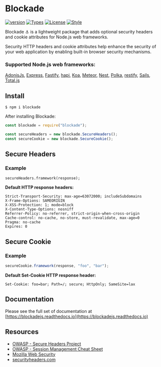 # Blockade

[![version](https://img.shields.io/npm/v/blockade.svg)](https://www.npmjs.com/package/blockade)
[![Types](https://img.shields.io/npm/types/blockade.svg)](https://www.npmjs.com/package/blockade)
[![License](https://img.shields.io/npm/l/blockade.svg)](https://www.npmjs.com/package/blockade)
[![Style](https://img.shields.io/badge/code_style-prettier-ff69b4.svg?style=flat-square)](https://github.com/prettier/prettier)

Blockade ⚓️ is a lightweight package that adds optional security headers and cookie attributes for Node.js web frameworks.

Security HTTP headers and cookie attributes help enhance the security of your web application by enabling built-in browser security mechanisms. 

### Supported Node.js web frameworks:
[AdonisJs](https://adonisjs.com), [Express](https://expressjs.com), [Fastify](https://www.fastify.io), [hapi](https://hapijs.com), [Koa](https://koajs.com), [Meteor](https://www.meteor.com), [Nest](https://nestjs.com), [Polka](https://github.com/lukeed/polka), [restify](http://restify.com), [Sails](https://sailsjs.com), [Total.js](https://www.totaljs.com)

## Install

```console
$ npm i blockade
```

After installing Blockade:

```javascript
const blockade = require("blockade");

const secureHeaders = new blockade.SecureHeaders();
const secureCookie = new blockade.SecureCookie();

```


## Secure Headers
 
 ### Example
`secureHeaders.framework(response);`

 **Default HTTP response headers:** 
 
```HTTP
Strict-Transport-Security: max-age=63072000; includeSubdomains
X-Frame-Options: SAMEORIGIN
X-XSS-Protection: 1; mode=block
X-Content-Type-Options: nosniff
Referrer-Policy: no-referrer, strict-origin-when-cross-origin
Cache-control: no-cache, no-store, must-revalidate, max-age=0
Pragma: no-cache
Expires: 0
```

## Secure Cookie

### Example

```javascript
secureCookie.framework(response, "foo", "bar");
```

**Default Set-Cookie HTTP response header:**   

```HTTP
Set-Cookie: foo=bar; Path=/; secure; HttpOnly; SameSite=lax
```

## Documentation
Please see the full set of documentation at [https://blockadejs.readthedocs.io](https://blockadejs.readthedocs.io)

## Resources
- [OWASP - Secure Headers Project](https://www.owasp.org/index.php/OWASP_Secure_Headers_Project)
- [OWASP - Session Management Cheat Sheet](https://www.owasp.org/index.php/Session_Management_Cheat_Sheet#Cookies)
- [Mozilla Web Security](https://infosec.mozilla.org/guidelines/web_security)
- [securityheaders.com](https://securityheaders.com)
